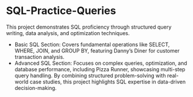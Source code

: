 # SQL-Practice-Queries
This project demonstrates SQL proficiency through structured query writing, data analysis, and optimization techniques.
- Basic SQL Section: Covers fundamental operations like SELECT, WHERE, JOIN, and GROUP BY, featuring Danny’s Diner for customer transaction analysis.
- Advanced SQL Section: Focuses on complex queries, optimization, and database performance, including Pizza Runner, showcasing multi-step query handling.
By combining structured problem-solving with real-world case studies, this project highlights SQL expertise in data-driven decision-making.
